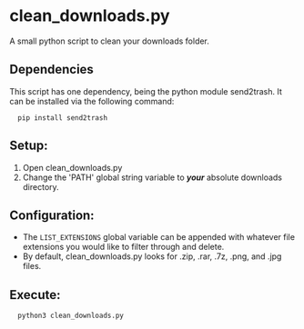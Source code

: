 # clean_downloads.py

A small python script to clean your downloads folder. 

## Dependencies
This script has one dependency, being the python module send2trash.
It can be installed via the following command:

```
  pip install send2trash
```

## Setup:

1. Open clean_downloads.py
2. Change the 'PATH' global string variable to ***your*** absolute downloads directory.

## Configuration:

* The `LIST_EXTENSIONS` global variable can be appended with whatever file extensions you would like to filter through and delete.
* By default, clean_downloads.py looks for .zip, .rar, .7z, .png, and .jpg files.

## Execute:
```
  python3 clean_downloads.py
```
